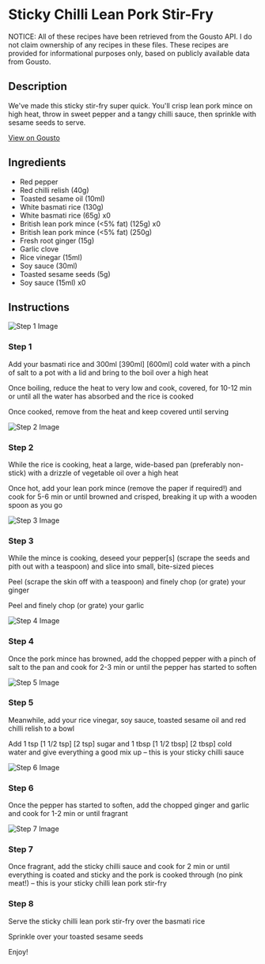 # Sticky Chilli Lean Pork Stir-Fry

NOTICE: All of these recipes have been retrieved from the Gousto API. I do not claim ownership of any recipes in these files. These recipes are provided for informational purposes only, based on publicly available data from Gousto.

## Description

We've made this sticky stir-fry super quick. You'll crisp lean pork mince on high heat, throw in sweet pepper and a tangy chilli sauce, then sprinkle with sesame seeds to serve.

[View on Gousto](https://www.gousto.co.uk/recipes/cookbook/sticky-chilli-lean-pork-stir-fry)

## Ingredients

- Red pepper
- Red chilli relish (40g)
- Toasted sesame oil (10ml)
- White basmati rice (130g)
- White basmati rice (65g) x0
- British lean pork mince (<5% fat) (125g) x0
- British lean pork mince (<5% fat) (250g)
- Fresh root ginger (15g)
- Garlic clove
- Rice vinegar (15ml)
- Soy sauce (30ml)
- Toasted sesame seeds (5g)
- Soy sauce (15ml) x0

## Instructions

![Step 1 Image](https://production-media.gousto.co.uk/cms/recipe-step-image/Step-1-1675789722457-x200.jpg)

### Step 1

Add your basmati rice and 300ml <span class="text-purple">[390ml]</span> <span class="text-danger">[600ml] </span>cold water with a pinch of salt to a pot with a lid and bring to the boil over a high heat

Once boiling, reduce the heat to very low and cook, covered, for 10-12 min or until all the water has absorbed and the rice is cooked

Once cooked, remove from the heat and keep covered until serving

![Step 2 Image](https://production-media.gousto.co.uk/cms/recipe-step-image/Step-2-1675789730803-x200.jpg)

### Step 2

While the rice is cooking, heat a large, wide-based pan (preferably non-stick) with a drizzle of vegetable oil over a high heat

Once hot, add your lean pork mince (remove the paper if required!) and cook for 5-6 min or until browned and crisped, breaking it up with a wooden spoon as you go

![Step 3 Image](https://production-media.gousto.co.uk/cms/recipe-step-image/Step-3-1675789739875-x200.jpg)

### Step 3

While the mince is cooking, deseed your pepper[s] (scrape the seeds and pith out with a teaspoon) and slice into small, bite-sized pieces

Peel (scrape the skin off with a teaspoon) and finely chop (or grate) your ginger

Peel and finely chop (or grate) your garlic

![Step 4 Image](https://production-media.gousto.co.uk/cms/recipe-step-image/Step-4-1675789749516-x200.jpg)

### Step 4

Once the pork mince has browned, add the chopped pepper with a pinch of salt to the pan and cook for 2-3 min or until the pepper has started to soften

![Step 5 Image](https://production-media.gousto.co.uk/cms/recipe-step-image/Step-5-1675789757993-x200.jpg)

### Step 5

Meanwhile, add your rice vinegar, soy sauce, toasted sesame oil and red chilli relish to a bowl

Add 1 tsp<span class="text-danger"> <span class="text-purple">[1 1/2 tsp]</span> [2 tsp] </span>sugar and 1 tbsp <span class="text-purple">[1 1/2 tbsp]</span> <span class="text-danger">[2 tbsp]</span> cold water and give everything a good mix up – this is your sticky chilli sauce

![Step 6 Image](https://production-media.gousto.co.uk/cms/recipe-step-image/Step-6-1675789766975-x200.jpg)

### Step 6

Once the pepper has started to soften, add the chopped ginger and garlic and cook for 1-2 min or until fragrant

![Step 7 Image](https://production-media.gousto.co.uk/cms/recipe-step-image/Step-7-1675789775572-x200.jpg)

### Step 7

Once fragrant, add the sticky chilli sauce and cook for 2 min or until everything is coated and sticky and the pork is cooked through (no pink meat!) – this is your sticky chilli lean pork stir-fry

### Step 8

Serve the sticky chilli lean pork stir-fry over the basmati rice

Sprinkle over your toasted sesame seeds

Enjoy!

